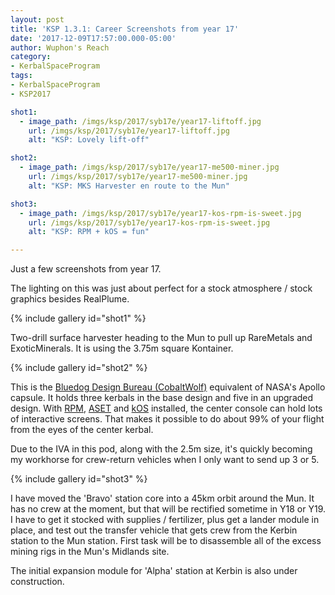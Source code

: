 ```yaml
---
layout: post
title: 'KSP 1.3.1: Career Screenshots from year 17'
date: '2017-12-09T17:57:00.000-05:00'
author: Wuphon's Reach
category:
- KerbalSpaceProgram
tags:
- KerbalSpaceProgram
- KSP2017

shot1:
  - image_path: /imgs/ksp/2017/syb17e/year17-liftoff.jpg
    url: /imgs/ksp/2017/syb17e/year17-liftoff.jpg
    alt: "KSP: Lovely lift-off"

shot2:
  - image_path: /imgs/ksp/2017/syb17e/year17-me500-miner.jpg
    url: /imgs/ksp/2017/syb17e/year17-me500-miner.jpg
    alt: "KSP: MKS Harvester en route to the Mun"

shot3:
  - image_path: /imgs/ksp/2017/syb17e/year17-kos-rpm-is-sweet.jpg
    url: /imgs/ksp/2017/syb17e/year17-kos-rpm-is-sweet.jpg
    alt: "KSP: RPM + kOS = fun"

---
```


Just a few screenshots from year 17.

The lighting on this was just about perfect for a stock atmosphere / stock graphics besides RealPlume.

{% include gallery id="shot1" %}

Two-drill surface harvester heading to the Mun to pull up RareMetals and ExoticMinerals.  It is using the 3.75m square Kontainer.

{% include gallery id="shot2" %}

This is the [Bluedog Design Bureau (CobaltWolf)](https://forum.kerbalspaceprogram.com/index.php?/topic/122020-131-bluedog-design-bureau-stockalike-saturn-apollo-and-more-v131-%D0%BD%D0%B5%D0%B1%D0%B5%D1%81%D0%B0-14oct2017/) equivalent of NASA's Apollo capsule.  It holds three kerbals in the base design and five in an upgraded design.  With [RPM](https://forum.kerbalspaceprogram.com/index.php?/topic/105821-131-rasterpropmonitor-still-putting-the-a-in-iva-v0292-18-october-2017/), [ASET](https://forum.kerbalspaceprogram.com/index.php?/topic/116430-aset-props-pack-v15-for-the-modders-who-create-iva/) and [kOS](https://forum.kerbalspaceprogram.com/index.php?/topic/61827-13-kos-scriptable-autopilot-system-v1130/) installed, the center console can hold lots of interactive screens.  That makes it possible to do about 99% of your flight from the eyes of the center kerbal. 

Due to the IVA in this pod, along with the 2.5m size, it's quickly becoming my workhorse for crew-return vehicles when I only want to send up 3 or 5.

{% include gallery id="shot3" %}

I have moved the 'Bravo' station core into a 45km orbit around the Mun.  It has no crew at the moment, but that will be rectified sometime in Y18 or Y19.  I have to get it stocked with supplies / fertilizer, plus get a lander module in place, and test out the transfer vehicle that gets crew from the Kerbin station to the Mun station.  First task will be to disassemble all of the excess mining rigs in the Mun's Midlands site.

The initial expansion module for 'Alpha' station at Kerbin is also under construction.
